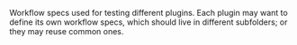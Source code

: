 Workflow specs used for testing different plugins.  Each plugin may want to define its own workflow specs, which should live in different subfolders; or they may reuse common ones.